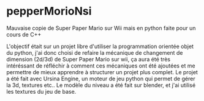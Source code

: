 # pepperMorioNsi
Mauvaise copie de Super Paper Mario sur Wii mais en python faite pour un cours de C++

L'objectif était sur un projet libre d'utiliser la programmation orientée objet du python, j'ai donc choisi de refaire la mécanique de changement de dimension (2d/3d)
de Super Paper Mario sur wii, ça aura été très intéréssant de réfléchir à comment ces mécaniques ont été ajoutées et me permettre de mieux apprendre à structurer
un projet plus complet. Le projet a été fait avec Ursina Engine, un moteur de jeu python qui permet de gérer la 3d, textures etc.. Le modèle du niveau a été fait sur
blender, et j'ai utilisé les textures du jeu de base.
